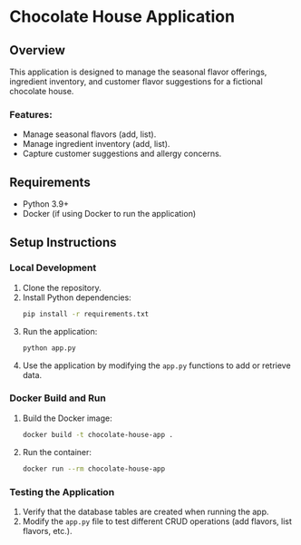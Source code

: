 # Chocolate House Application

## Overview
This application is designed to manage the seasonal flavor offerings, ingredient inventory, and customer flavor suggestions for a fictional chocolate house.

### Features:
- Manage seasonal flavors (add, list).
- Manage ingredient inventory (add, list).
- Capture customer suggestions and allergy concerns.

## Requirements
- Python 3.9+
- Docker (if using Docker to run the application)

## Setup Instructions

### Local Development
1. Clone the repository.
2. Install Python dependencies:
    ```bash
    pip install -r requirements.txt
    ```
3. Run the application:
    ```bash
    python app.py
    ```
4. Use the application by modifying the `app.py` functions to add or retrieve data.

### Docker Build and Run
1. Build the Docker image:
    ```bash
    docker build -t chocolate-house-app .
    ```
2. Run the container:
    ```bash
    docker run --rm chocolate-house-app
    ```

### Testing the Application
1. Verify that the database tables are created when running the app.
2. Modify the `app.py` file to test different CRUD operations (add flavors, list flavors, etc.).
